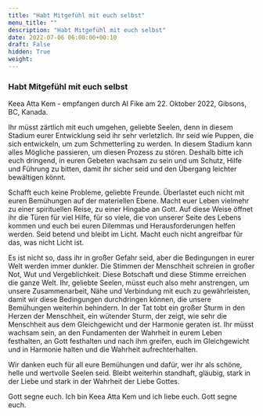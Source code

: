 ```yaml
---
title: "Habt Mitgefühl mit euch selbst"
menu_title: ""
description: "Habt Mitgefühl mit euch selbst"
date: 2022-07-06 06:00:00+00:10
draft: False
hidden: True
weight:
---
```

### Habt Mitgefühl mit euch selbst

Keea Atta Kem - empfangen durch Al Fike am 22. Oktober 2022, Gibsons, BC, Kanada.

Ihr müsst zärtlich mit euch umgehen, geliebte Seelen, denn in diesem Stadium eurer Entwicklung seid ihr sehr verletzlich. Ihr seid wie Puppen, die sich entwickeln, um zum Schmetterling zu werden. In diesem Stadium kann alles Mögliche passieren, um diesen Prozess zu stören. Deshalb bitte ich euch dringend, in euren Gebeten wachsam zu sein und um Schutz, Hilfe und Führung zu bitten, damit ihr sicher seid und den Übergang leichter bewältigen könnt.

Schafft euch keine Probleme, geliebte Freunde. Überlastet euch nicht mit euren Bemühungen auf der materiellen Ebene. Macht euer Leben vielmehr zu einer spirituellen Reise, zu einer Hingabe an Gott. Auf diese Weise öffnet ihr die Türen für viel Hilfe, für so viele, die von unserer Seite des Lebens kommen und euch bei euren Dilemmas und Herausforderungen helfen werden. Seid betend und bleibt im Licht. Macht euch nicht angreifbar für das, was nicht Licht ist.

Es ist nicht so, dass ihr in großer Gefahr seid, aber die Bedingungen in eurer Welt werden immer dunkler. Die Stimmen der Menschheit schreien in großer Not, Wut und Vergeblichkeit. Diese Botschaft und diese Stimme erreichen die ganze Welt. Ihr, geliebte Seelen, müsst euch also mehr anstrengen, um unsere Zusammenarbeit, Nähe und Verbindung mit euch zu gewährleisten, damit wir diese Bedingungen durchdringen können, die unsere Bemühungen weiterhin behindern. In der Tat tobt ein großer Sturm in den Herzen der Menschheit, ein wütender Sturm, der zeigt, wie sehr die Menschheit aus dem Gleichgewicht und der Harmonie geraten ist. Ihr müsst wachsam sein, an den Fundamenten der Wahrheit in eurem Leben festhalten, an Gott festhalten und nach ihm greifen, euch im Gleichgewicht und in Harmonie halten und die Wahrheit aufrechterhalten.

Wir danken euch für all eure Bemühungen und dafür, wer ihr als schöne, helle und wertvolle Seelen seid. Bleibt weiterhin standhaft, gläubig, stark in der Liebe und stark in der Wahrheit der Liebe Gottes.

Gott segne euch. Ich bin Keea Atta Kem und ich liebe euch. Gott segne euch.
